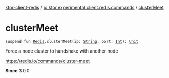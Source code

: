 [ktor-client-redis](../index.md) / [io.ktor.experimental.client.redis.commands](index.md) / [clusterMeet](./cluster-meet.md)

# clusterMeet

`suspend fun `[`Redis`](../io.ktor.experimental.client.redis/-redis/index.md)`.clusterMeet(ip: `[`String`](https://kotlinlang.org/api/latest/jvm/stdlib/kotlin/-string/index.html)`, port: `[`Int`](https://kotlinlang.org/api/latest/jvm/stdlib/kotlin/-int/index.html)`): `[`Unit`](https://kotlinlang.org/api/latest/jvm/stdlib/kotlin/-unit/index.html)

Force a node cluster to handshake with another node

https://redis.io/commands/cluster-meet

**Since**
3.0.0

